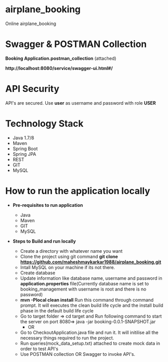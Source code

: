 # airplane_booking
Online airplane_booking

# Swagger & POSTMAN Collection
**Booking Application.postman_collection** (attached)

**http://localhost:8080/service/swagger-ui.html#/**

# API Security
API's are secured. Use **user** as username and password with role **USER**

# Technology Stack
  - Java 1.7/8
  - Maven
  - Spring Boot
  - Spring JPA
  - REST
  - GIT
  - MySQL

# How to run the application locally 

- **Pre-requisites to run application**
   - Java 
   - Maven 
   - GIT
   - MySQL

- **Steps to Build and run locally**
   - Create a directory with whatever name you want
   - Clone the project using git command **git clone https://github.com/maheshmaykarkar1988/airplane_booking.git**
   - Intall MySQL on your machine if its not there.
   - Create database
   - Update information like database name, username and password in **application.properties** file(Currently database name is set to booking_management with username is root and there is no password)
   - **mvn -Plocal clean install** Run this command through command prompt. It will executes the clean build life cycle and the install build phase in the default build life cycle
   - Go to target folder => cd target  and Run following command to start the server on port 8080=> java -jar booking-0.0.1-SNAPSHOT.jar
        - OR
   - Go to CheckoutApplication.java file and run it. It will initilise all the necessary things required to run the project.
   - Run queries(mock_data_setup.txt) attached to create mock data in order to test API's
   - Use POSTMAN collection OR Swagger to invoke API's.
